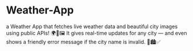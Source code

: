 # Weather-App
a Weather App that fetches live weather data and beautiful city images using public APIs! 🌍📡🖼️
It gives real-time updates for any city — and even shows a friendly error message if the city name is invalid. 🚫🏙️✅